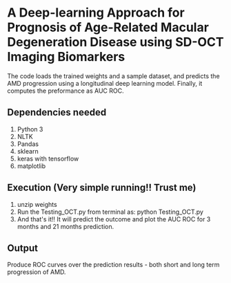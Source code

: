 # A Deep-learning Approach for Prognosis of Age-Related Macular Degeneration Disease using SD-OCT Imaging Biomarkers 

The code loads the trained weights and a sample dataset, and predicts the AMD progression using a longitudinal deep learning model. Finally, it computes the preformance as AUC ROC.

## Dependencies needed

1. Python 3
2. NLTK
3. Pandas
4. sklearn
5. keras with tensorflow
6. matplotlib

## Execution (Very simple running!! Trust me)

1. unzip weights
2. Run the Testing_OCT.py from terminal as: python Testing_OCT.py
3. And that's it!! It will predict the outcome and plot the AUC ROC for 3 months and 21 months prediction.


## Output
Produce ROC curves over the prediction results - both short and long term progression of AMD.
